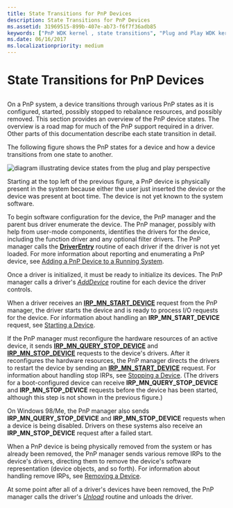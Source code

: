 ```yaml
---
title: State Transitions for PnP Devices
description: State Transitions for PnP Devices
ms.assetid: 31969515-899b-407e-ab73-f6f7f36adb85
keywords: ["PnP WDK kernel , state transitions", "Plug and Play WDK kernel , state transitions", "state transitions WDK PnP", "device states WDK PnP"]
ms.date: 06/16/2017
ms.localizationpriority: medium
---
```


# State Transitions for PnP Devices


## <a href="" id="ddk-state-transitions-for-pnp-devices-kg"></a>


On a PnP system, a device transitions through various PnP states as it is configured, started, possibly stopped to rebalance resources, and possibly removed. This section provides an overview of the PnP device states. The overview is a road map for much of the PnP support required in a driver. Other parts of this documentation describe each state transition in detail.

The following figure shows the PnP states for a device and how a device transitions from one state to another.

![diagram illustrating device states from the plug and play perspective](images/pnp-states.png)

Starting at the top left of the previous figure, a PnP device is physically present in the system because either the user just inserted the device or the device was present at boot time. The device is not yet known to the system software.

To begin software configuration for the device, the PnP manager and the parent bus driver enumerate the device. The PnP manager, possibly with help from user-mode components, identifies the drivers for the device, including the function driver and any optional filter drivers. The PnP manager calls the [**DriverEntry**](/windows-hardware/drivers/ddi/wdm/nc-wdm-driver_initialize) routine of each driver if the driver is not yet loaded. For more information about reporting and enumerating a PnP device, see [Adding a PnP Device to a Running System](adding-a-pnp-device-to-a-running-system.md).

Once a driver is initialized, it must be ready to initialize its devices. The PnP manager calls a driver's [*AddDevice*](/windows-hardware/drivers/ddi/wdm/nc-wdm-driver_add_device) routine for each device the driver controls.

When a driver receives an [**IRP\_MN\_START\_DEVICE**](./irp-mn-start-device.md) request from the PnP manager, the driver starts the device and is ready to process I/O requests for the device. For information about handling an **IRP\_MN\_START\_DEVICE** request, see [Starting a Device](starting-a-device.md).

If the PnP manager must reconfigure the hardware resources of an active device, it sends [**IRP\_MN\_QUERY\_STOP\_DEVICE**](./irp-mn-query-stop-device.md) and [**IRP\_MN\_STOP\_DEVICE**](./irp-mn-stop-device.md) requests to the device's drivers. After it reconfigures the hardware resources, the PnP manager directs the drivers to restart the device by sending an [**IRP\_MN\_START\_DEVICE**](./irp-mn-start-device.md) request. For information about handling stop IRPs, see [Stopping a Device](stopping-a-device.md). (The drivers for a boot-configured device can receive **IRP\_MN\_QUERY\_STOP\_DEVICE** and **IRP\_MN\_STOP\_DEVICE** requests before the device has been started, although this step is not shown in the previous figure.)

On Windows 98/Me, the PnP manager also sends **IRP\_MN\_QUERY\_STOP\_DEVICE** and **IRP\_MN\_STOP\_DEVICE** requests when a device is being disabled. Drivers on these systems also receive an **IRP\_MN\_STOP\_DEVICE** request after a failed start.

When a PnP device is being physically removed from the system or has already been removed, the PnP manager sends various remove IRPs to the device's drivers, directing them to remove the device's software representation (device objects, and so forth). For information about handling remove IRPs, see [Removing a Device](removing-a-device.md).

At some point after all of a driver's devices have been removed, the PnP manager calls the driver's [*Unload*](/windows-hardware/drivers/ddi/wdm/nc-wdm-driver_unload) routine and unloads the driver.

 

